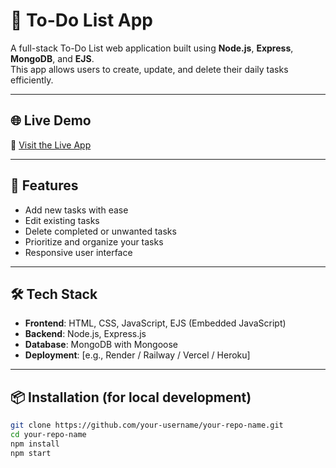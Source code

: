 # 📝 To-Do List App

A full-stack To-Do List web application built using **Node.js**, **Express**, **MongoDB**, and **EJS**.  
This app allows users to create, update, and delete their daily tasks efficiently.

---

## 🌐 Live Demo

🔗 [Visit the Live App](https://your-deployment-link.com)

---

## 🚀 Features

- Add new tasks with ease
- Edit existing tasks
- Delete completed or unwanted tasks
- Prioritize and organize your tasks
- Responsive user interface

---

## 🛠️ Tech Stack

- **Frontend**: HTML, CSS, JavaScript, EJS (Embedded JavaScript)
- **Backend**: Node.js, Express.js
- **Database**: MongoDB with Mongoose
- **Deployment**: [e.g., Render / Railway / Vercel / Heroku]

---

## 📦 Installation (for local development)

```bash
git clone https://github.com/your-username/your-repo-name.git
cd your-repo-name
npm install
npm start
